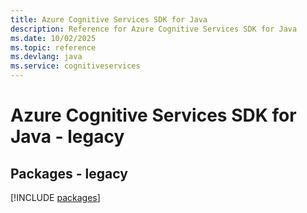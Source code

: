 ```yaml
---
title: Azure Cognitive Services SDK for Java
description: Reference for Azure Cognitive Services SDK for Java
ms.date: 10/02/2025
ms.topic: reference
ms.devlang: java
ms.service: cognitiveservices
---
```

# Azure Cognitive Services SDK for Java - legacy
## Packages - legacy
[!INCLUDE [packages](cognitive-services-index.md)]